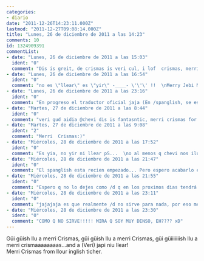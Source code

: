 ```yaml
---
categories:
- diario
date: "2011-12-26T14:23:11.000Z"
lastmod: "2011-12-27T09:08:14.000Z"
title: "Lunes, 26 de diciembre de 2011 a las 14:23"
comments: 10
id: 1324909391
commentList:
- date: "Lunes, 26 de diciembre de 2011 a las 15:03"
  ident: "0"
  comment: "Dis is greit, de crismas is veri cul, i lof  crismas, merri crismas for ol de pepol of chevismo."
- date: "Lunes, 26 de diciembre de 2011 a las 16:54"
  ident: "0"
  comment: "no es \"llear\" es \"yir\" -____- \'\'\' !!  \nMerry Jebi Metal Crismas for evryguan!!!!!!!!!! HouHouHooou!!! xDD"
- date: "Lunes, 26 de diciembre de 2011 a las 23:16"
  ident: "0"
  comment: "En progreso el traductor oficial jaja (En /spanglish, se escribe en ingles y traduce)"
- date: "Martes, 27 de diciembre de 2011 a las 8:44"
  ident: "0"
  comment: "veri gud aidia @chevi dis is fantasntic, merri crismas for yu."
- date: "Martes, 27 de diciembre de 2011 a las 9:08"
  ident: "2"
  comment: "Merri  Crismas:)"
- date: "Miércoles, 28 de diciembre de 2011 a las 17:52"
  ident: "0"
  comment: "Es yia, no yir ni llear pS...  \no al menos q chevi nos ilustre!"
- date: "Miércoles, 28 de diciembre de 2011 a las 21:47"
  ident: "0"
  comment: "El spanglish esta recien empezado... Pero espero acabarlo esta semana o asi, me hace gracia xD"
- date: "Miércoles, 28 de diciembre de 2011 a las 21:55"
  ident: "0"
  comment: "Espero q no lo dejes como /d q en los proximos dias tendrá muchos cambios y esas cosas... xDDDDD"
- date: "Miércoles, 28 de diciembre de 2011 a las 23:11"
  ident: "0"
  comment: "jajajaja es que realmente /d no sirve para nada, por eso me aburrio"
- date: "Miércoles, 28 de diciembre de 2011 a las 23:30"
  ident: "0"
  comment: "COMO Q NO SIRVE!!!!! MIRA Q SOY MUY DENSO, EH???? xD"
---
```


Güi güish llu a merri Crismas, güi güish llu a merri Crismas, güi güiiiiiiish llu a merri crismaaaaaaaas...and a (Veri) japi niu llear!  
Merri Crismas from llour inglish ticher.